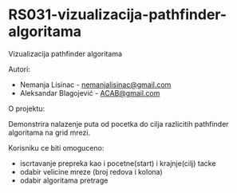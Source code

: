 # RS031-vizualizacija-pathfinder-algoritama
Vizualizacija pathfinder algoritama

Autori:
   + Nemanja Lisinac - nemanjalisinac@gmail.com
   + Aleksandar Blagojević - ACAB@gmail.com
    
O projektu:

Demonstrira nalazenje puta od pocetka do cilja razlicitih pathfinder algoritama na grid mrezi.

Korisniku ce biti omoguceno:
   + iscrtavanje prepreka kao i pocetne(start) i krajnje(cilj) tacke
   + odabir velicine mreze (broj redova i kolona)
   + odabir algoritama pretrage
